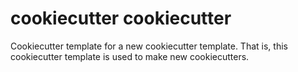 # cookiecutter cookiecutter

Cookiecutter template for a new cookiecutter template. That is, this cookiecutter template is used to make new cookiecutters.
